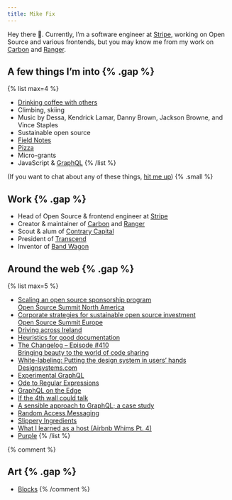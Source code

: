 ```yaml
---
title: Mike Fix
---
```


Hey there 👋. Currently, I’m a software engineer at [Stripe](https://stripe.com), working on Open Source and various frontends, but you may know me from my work on [Carbon](https://carbon.now.sh) and [Ranger](https://reporanger.com).

## A few things I’m into {% .gap %}

{% list max=4 %}
- [Drinking coffee with others](https://goo.gl/maps/VsJW2cLXMcGCWrgs5)
- Climbing, skiing
- Music by Dessa, Kendrick Lamar, Danny Brown, Jackson Browne, and Vince Staples
- Sustainable open source
- [Field Notes](https://fieldnotesbrand.com)
- [Pizza](http://cheeseboardcollective.coop)
- Micro-grants
- JavaScript & [GraphQL](https://www.youtube.com/watch?v=d0xMqeVhlhQ)
{% /list %}

(If you want to chat about any of these things, [hit me up](mailto:mrfix84@gmail.com?subject=Let's%20chat!&body=Hey%20Mike%2C%0D%0AI%20saw%20the%20offer%20to%20chat%20on%20your%20website%2C%20and%20I%20thought%20I'd%20take%20you%20up%20on%20it!)) {% .small %}

## Work {% .gap %}

- Head of Open Source & frontend engineer at [Stripe](https://stripe.com)
- Creator & maintainer of [Carbon](https://carbon.now.sh) and [Ranger](https://reporanger.com)
- Scout & alum of [Contrary Capital](https://contrary.com)
- President of [Transcend](https://transcenduw.com)
- Inventor of [Band Wagon](https://patents.google.com/patent/US9321503B2/en)

## Around the web {% .gap %}

{% list max=5 %}
- [Scaling an open source sponsorship program
  \
  Open Source Summit North America](https://youtu.be/SfhAlLa8fMs)
- [Corporate strategies for sustainable open source investment
  \
  Open Source Summit Europe](https://youtu.be/tjtmqrzibZU)
- [Driving across Ireland](https://fixfix.substack.com/p/driving-across-ireland)
- [Heuristics for good documentation](https://fixfix.substack.com/p/heuristics-for-good-documentation)
- [The Changelog – Episode #410
  \
  Bringing beauty to the world of code sharing](https://changelog.com/podcast/410)
- [White-labeling: Putting the design system in users’ hands
  \
  Designsystems.com](https://www.designsystems.com/white-labeling-putting-the-design-system-in-users-hands/)
- [Experimental GraphQL](https://medium.com/open-graphql/experimental-graphql-73a433543331)
- [Ode to Regular Expressions](https://medium.com/@fixitup2/ode-to-regular-expressions-344a95be962c)
- [GraphQL on the Edge](https://quickbooks-engineering.intuit.com/graphql-on-the-edge-12b6d60064b0)
- [If the 4th wall could talk](https://medium.com/@fixitup2/if-the-4th-wall-could-talk-8bce109d90cc)
- [A sensible approach to GraphQL; a case study](https://medium.com/@fixitup2/a-sensible-approach-to-graphql-a-case-study-e29ba1ffe323)
- [Random Access Messaging](https://medium.com/@fixitup2/random-access-messaging-743c897a9d24)
- [Slippery Ingredients](https://medium.com/@fixitup2/slippery-616d2390aebb)
- [What I learned as a host (Airbnb Whims Pt. 4)](https://medium.com/@fixitup2/what-i-learned-as-a-host-airbnb-whims-pt-4-9f3a9c6f715b)
- [Purple](https://medium.com/@fixitup2/purple-6c6f21de5a7a)
{% /list %}

{% comment %}
## Art {% .gap %}

- [Blocks](/blocks)
{% /comment %}
